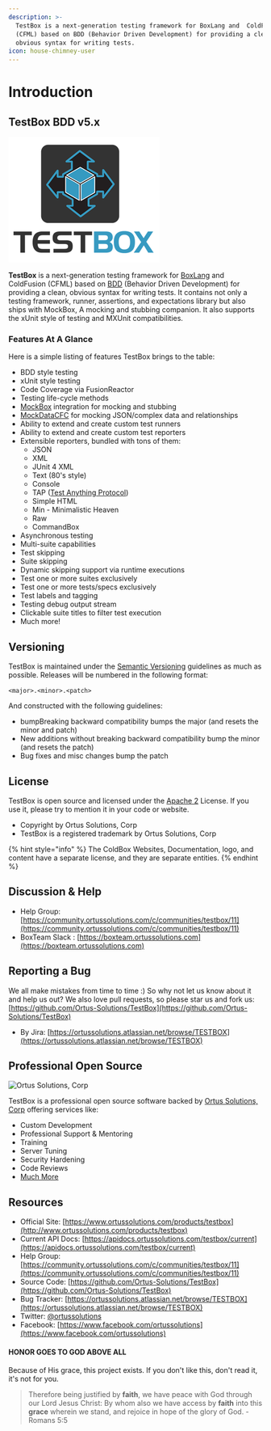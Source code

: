 ```yaml
---
description: >-
  TestBox is a next-generation testing framework for BoxLang and  ColdFusion
  (CFML) based on BDD (Behavior Driven Development) for providing a clean,
  obvious syntax for writing tests.
icon: house-chimney-user
---
```


# Introduction

## TestBox BDD v5.x

![TestBox](.gitbook/assets/TestBoxLogo300.png)

**TestBox** is a next-generation testing framework for [BoxLang](https://www.boxlang.io) and ColdFusion (CFML) based on [BDD](http://en.wikipedia.org/wiki/Behavior-driven\_development) (Behavior Driven Development) for providing a clean, obvious syntax for writing tests. It contains not only a testing framework, runner, assertions, and expectations library but also ships with MockBox, A mocking and stubbing companion. It also supports the xUnit style of testing and MXUnit compatibilities.

### Features At A Glance

Here is a simple listing of features TestBox brings to the table:

* BDD style testing
* xUnit style testing
* Code Coverage via FusionReactor
* Testing life-cycle methods
* [MockBox](http://wiki.coldbox.org/wiki/MockBox.cfm) integration for mocking and stubbing
* [MockDataCFC](https://forgebox.io/view/mockdatacfc) for mocking JSON/complex data and relationships
* Ability to extend and create custom test runners
* Ability to extend and create custom test reporters
* Extensible reporters, bundled with tons of them:
  * JSON
  * XML
  * JUnit 4 XML
  * Text (80's style)
  * Console
  * TAP ([Test Anything Protocol](http://testanything.org/))
  * Simple HTML
  * Min - Minimalistic Heaven
  * Raw
  * CommandBox
* Asynchronous testing
* Multi-suite capabilities
* Test skipping
* Suite skipping
* Dynamic skipping support via runtime executions
* Test one or more suites exclusively
* Test one or more tests/specs exclusively
* Test labels and tagging
* Testing debug output stream
* Clickable suite titles to filter test execution
* Much more!

## Versioning

TestBox is maintained under the [Semantic Versioning](https://semver.org) guidelines as much as possible. Releases will be numbered in the following format:

```
<major>.<minor>.<patch>
```

And constructed with the following guidelines:

* bumpBreaking backward compatibility bumps the major (and resets the minor and patch)
* New additions without breaking backward compatibility bump the minor (and resets the patch)
* Bug fixes and misc changes bump the patch

## License

TestBox is open source and licensed under the [Apache 2](https://www.apache.org/licenses/LICENSE-2.0.html) License. If you use it, please try to mention it in your code or website.

* Copyright by Ortus Solutions, Corp
* TestBox is a registered trademark by Ortus Solutions, Corp

{% hint style="info" %}
The ColdBox Websites, Documentation, logo, and content have a separate license, and they are separate entities.
{% endhint %}

## Discussion & Help

* Help Group: [https://community.ortussolutions.com/c/communities/testbox/11](https://community.ortussolutions.com/c/communities/testbox/11)
* BoxTeam Slack : [https://boxteam.ortussolutions.com](https://boxteam.ortussolutions.com)

## Reporting a Bug

We all make mistakes from time to time :) So why not let us know about it and help us out? We also love pull requests, so please star us and fork us: [https://github.com/Ortus-Solutions/TestBox](https://github.com/Ortus-Solutions/TestBox)

* By Jira: [https://ortussolutions.atlassian.net/browse/TESTBOX](https://ortussolutions.atlassian.net/browse/TESTBOX)

## Professional Open Source

![Ortus Solutions, Corp](<.gitbook/assets/ortussolutions\_button (1).png>)

TestBox is a professional open source software backed by [Ortus Solutions, Corp](https://www.ortussolutions.com/products/testbox) offering services like:

* Custom Development
* Professional Support & Mentoring
* Training
* Server Tuning
* Security Hardening
* Code Reviews
* [Much More](https://www.ortussolutions.com/services)

## Resources

* Official Site: [https://www.ortussolutions.com/products/testbox](http://www.ortussolutions.com/products/testbox)
* Current API Docs: [https://apidocs.ortussolutions.com/testbox/current](https://apidocs.ortussolutions.com/testbox/current)
* Help Group: [https://community.ortussolutions.com/c/communities/testbox/11](https://community.ortussolutions.com/c/communities/testbox/11)
* Source Code: [https://github.com/Ortus-Solutions/TestBox](https://github.com/Ortus-Solutions/TestBox)
* Bug Tracker: [https://ortussolutions.atlassian.net/browse/TESTBOX](https://ortussolutions.atlassian.net/browse/TESTBOX)
* Twitter: [@ortussolutions](http://www.twitter.com/ortussolutions)
* Facebook: [https://www.facebook.com/ortussolutions](https://www.facebook.com/ortussolutions)

#### HONOR GOES TO GOD ABOVE ALL

Because of His grace, this project exists. If you don't like this, don't read it, it's not for you.

> Therefore being justified by **faith**, we have peace with God through our Lord Jesus Christ: By whom also we have access by **faith** into this **grace** wherein we stand, and rejoice in hope of the glory of God. - Romans 5:5
